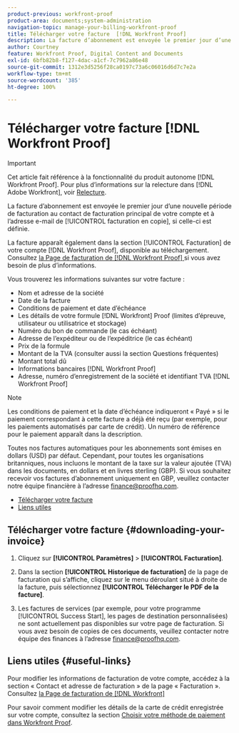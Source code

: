 ```yaml
---
product-previous: workfront-proof
product-area: documents;system-administration
navigation-topic: manage-your-billing-workfront-proof
title: Télécharger votre facture  [!DNL Workfront Proof]
description: La facture d’abonnement est envoyée le premier jour d’une nouvelle période de facturation au contact de facturation principal de votre compte et à l’adresse email de facturation en copie, si celle-ci est définie.
author: Courtney
feature: Workfront Proof, Digital Content and Documents
exl-id: 6bfb82b8-f127-4dac-a1cf-7c7962a86e48
source-git-commit: 1312e3d5256f28ca0197c73a6c06016d6d7c7e2a
workflow-type: tm+mt
source-wordcount: '385'
ht-degree: 100%

---
```


# Télécharger votre facture [!DNL Workfront Proof]

>[!IMPORTANT]
>
>Cet article fait référence à la fonctionnalité du produit autonome [!DNL Workfront Proof]. Pour plus d’informations sur la relecture dans [!DNL Adobe Workfront], voir [Relecture](../../../review-and-approve-work/proofing/proofing.md).

La facture d’abonnement est envoyée le premier jour d’une nouvelle période de facturation au contact de facturation principal de votre compte et à l’adresse e-mail de [!UICONTROL facturation en copie], si celle-ci est définie.

La facture apparaît également dans la section [!UICONTROL Facturation] de votre compte [!DNL Workfront Proof], disponible au téléchargement. Consultez [la Page de facturation de  [!DNL Workfront Proof] ](../../../workfront-proof/wp-billingsettings/manage-your-billing/wp-billing-page.md) si vous avez besoin de plus d’informations.

Vous trouverez les informations suivantes sur votre facture :

* Nom et adresse de la société
* Date de la facture
* Conditions de paiement et date d’échéance
* Les détails de votre formule [!DNL Workfront] Proof (limites d’épreuve, utilisateur ou utilisatrice et stockage)
* Numéro du bon de commande (le cas échéant)
* Adresse de l’expéditeur ou de l’expéditrice (le cas échéant)
* Prix de la formule
* Montant de la TVA (consulter aussi la section Questions fréquentes)
* Montant total dû
* Informations bancaires [!DNL Workfront Proof]
* Adresse, numéro d’enregistrement de la société et identifiant TVA [!DNL Workfront Proof]

>[!NOTE]
>
> Les conditions de paiement et la date d’échéance indiqueront « Payé » si le paiement correspondant à cette facture a déjà été reçu (par exemple, pour les paiements automatisés par carte de crédit). Un numéro de référence pour le paiement apparaît dans la description.

Toutes nos factures automatiques pour les abonnements sont émises en dollars (USD) par défaut. Cependant, pour toutes les organisations britanniques, nous incluons le montant de la taxe sur la valeur ajoutée (TVA) dans les documents, en dollars et en livres sterling (GBP). Si vous souhaitez recevoir vos factures d’abonnement uniquement en GBP, veuillez contacter notre équipe financière à l’adresse [finance@proofhq.com](mailto:finance@proofhq.com).

* [Télécharger votre facture](#downloading-your-invoice)
* [Liens utiles](#useful-links)

## Télécharger votre facture {#downloading-your-invoice}

1. Cliquez sur **[!UICONTROL Paramètres]** > **[!UICONTROL Facturation]**.

1. Dans la section **[!UICONTROL Historique de facturation]** de la page de facturation qui s’affiche, cliquez sur le menu déroulant situé à droite de la facture, puis sélectionnez **[!UICONTROL Télécharger le PDF de la facture]**.

1. Les factures de services (par exemple, pour votre programme [!UICONTROL Success Start], les pages de destination personnalisées) ne sont actuellement pas disponibles sur votre page de facturation. Si vous avez besoin de copies de ces documents, veuillez contacter notre équipe des finances à l’adresse finance@proofhq.com.

## Liens utiles {#useful-links}

Pour modifier les informations de facturation de votre compte, accédez à la section « Contact et adresse de facturation » de la page « Facturation ». Consultez [la Page de facturation de  [!DNL Workfront] ](../../../workfront-proof/wp-billingsettings/manage-your-billing/wp-billing-page.md)

Pour savoir comment modifier les détails de la carte de crédit enregistrée sur votre compte, consultez la section [Choisir votre méthode de paiement dans Workfront Proof](../../../workfront-proof/wp-billingsettings/manage-your-billing/choose-payment-method-in-wp.md).

<!--For the detailed information on payments and invoicing, see [Account Payment in Workfront Proof](../../../workfront-proof/wp-billingsettings/manage-your-billing/acct-payment-in-wp.md). -->
